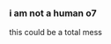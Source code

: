 ### i am not a human o7

<!--
**sardonycx/sardonycx** is a ✨ _special_ ✨ repository because its `README.md` (this file) appears on your GitHub profile.

Here are some ideas to get you started:

- 🔭 I’m currently working on something
- 🌱 I’m currently learning how to do this
- 👯 I’m looking to collaborate on ...
- 🤔 I’m looking for help with ...
- 💬 Ask me about ...
- 📫 How to reach me: ...
- 😄 Pronouns: he/him
- ⚡ Fun fact: dolphins sleep with one eye open
- ♫  music genre: pop
- 🧗‍♂️ hobie: singing, reading
-->this could be a total mess
